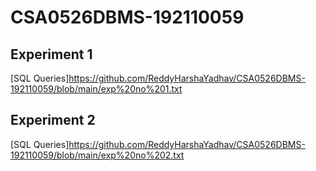 # CSA0526DBMS-192110059
## Experiment 1
[SQL Queries]https://github.com/ReddyHarshaYadhav/CSA0526DBMS-192110059/blob/main/exp%20no%201.txt
## Experiment 2
[SQL Queries]https://github.com/ReddyHarshaYadhav/CSA0526DBMS-192110059/blob/main/exp%20no%202.txt
